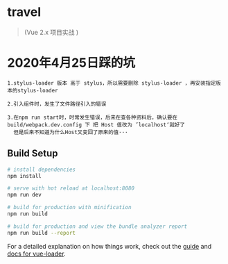 # travel

> (Vue 2.x 项目实战 )
> 
# 2020年4月25日踩的坑

```
1.stylus-loader 版本 高于 stylus，所以需要删除 stylus-loader ，再安装指定版本的stylus-loader

2.引入组件时，发生了文件路径引入的错误

3.在npm run start时，时常发生错误，后来在查各种资料后，确认要在 build/webpack.dev.config 下 把 Host 值改为 ’localhost‘就好了
  但是后来不知道为什么Host又变回了原来的值···
```
## Build Setup

``` bash
# install dependencies
npm install

# serve with hot reload at localhost:8080
npm run dev

# build for production with minification
npm run build

# build for production and view the bundle analyzer report
npm run build --report
```

For a detailed explanation on how things work, check out the [guide](http://vuejs-templates.github.io/webpack/) and [docs for vue-loader](http://vuejs.github.io/vue-loader).
